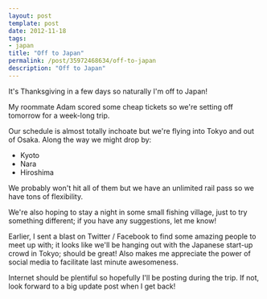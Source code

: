 ```yaml
---
layout: post
template: post
date: 2012-11-18
tags:
- japan
title: "Off to Japan"
permalink: /post/35972468634/off-to-japan
description: "Off to Japan"
---
```

<p>It's Thanksgiving in a few days so naturally I'm off to Japan!</p>&#13;
<p>My roommate Adam scored some cheap tickets so we're setting off tomorrow for a week-long trip.</p>&#13;
<p>Our schedule is almost totally inchoate but we're flying into Tokyo and out of Osaka. Along the way we might drop by:</p>&#13;
<ul><li>Kyoto</li>
<li>Nara</li>
<li>Hiroshima</li>
</ul><p>We probably won't hit all of them but we have an unlimited rail pass so we have tons of flexibility.</p>&#13;
<p>We're also hoping to stay a night in some small fishing village, just to try something different; if you have any suggestions, let me know!</p>&#13;
<p>Earlier, I sent a blast on Twitter / Facebook to find some amazing people to meet up with; it looks like we'll be hanging out with the Japanese start-up crowd in Tokyo; should be great! Also makes me appreciate the power of social media to facilitate last minute awesomeness.</p>&#13;
<p>Internet should be plentiful so hopefully I'll be posting during the trip. If not, look forward to a big update post when I get back! </p> 